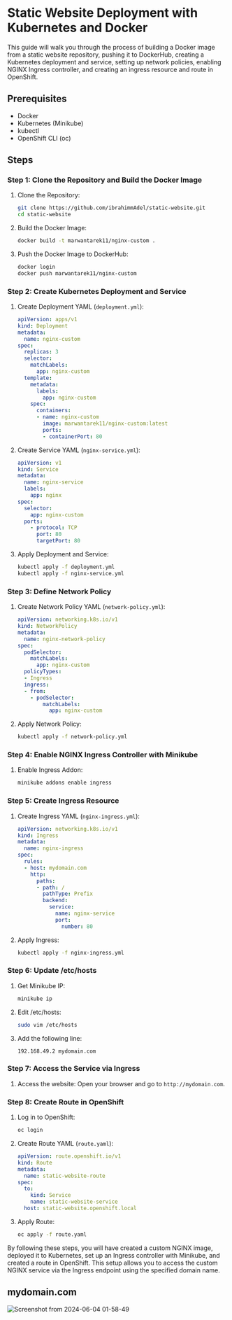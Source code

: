 # Static Website Deployment with Kubernetes and Docker

This guide will walk you through the process of building a Docker image from a static website repository, pushing it to DockerHub, creating a Kubernetes deployment and service, setting up network policies, enabling NGINX Ingress controller, and creating an ingress resource and route in OpenShift.

## Prerequisites

- Docker
- Kubernetes (Minikube)
- kubectl
- OpenShift CLI (oc)

## Steps

### Step 1: Clone the Repository and Build the Docker Image

1. Clone the Repository:
    ```sh
    git clone https://github.com/ibrahimmAdel/static-website.git
    cd static-website
    ```

2. Build the Docker Image:
    ```sh
    docker build -t marwantarek11/nginx-custom .
    ```

3. Push the Docker Image to DockerHub:
    ```sh
    docker login
    docker push marwantarek11/nginx-custom
    ```

### Step 2: Create Kubernetes Deployment and Service

1. Create Deployment YAML (`deployment.yml`):
    ```yaml
    apiVersion: apps/v1
    kind: Deployment
    metadata:
      name: nginx-custom
    spec:
      replicas: 3
      selector:
        matchLabels:
          app: nginx-custom
      template:
        metadata:
          labels:
            app: nginx-custom
        spec:
          containers:
          - name: nginx-custom
            image: marwantarek11/nginx-custom:latest
            ports:
            - containerPort: 80
    ```

2. Create Service YAML (`nginx-service.yml`):
    ```yaml
    apiVersion: v1
    kind: Service
    metadata:
      name: nginx-service
      labels:
        app: nginx
    spec:
      selector:
        app: nginx-custom
      ports:
        - protocol: TCP
          port: 80
          targetPort: 80

    ```

3. Apply Deployment and Service:
    ```sh
    kubectl apply -f deployment.yml
    kubectl apply -f nginx-service.yml
    ```

### Step 3: Define Network Policy

1. Create Network Policy YAML (`network-policy.yml`):
    ```yaml
    apiVersion: networking.k8s.io/v1
    kind: NetworkPolicy
    metadata:
      name: nginx-network-policy
    spec:
      podSelector:
        matchLabels:
          app: nginx-custom
      policyTypes:
      - Ingress
      ingress:
      - from:
        - podSelector:
            matchLabels:
              app: nginx-custom

    ```

2. Apply Network Policy:
    ```sh
    kubectl apply -f network-policy.yml
    ```

### Step 4: Enable NGINX Ingress Controller with Minikube

1. Enable Ingress Addon:
    ```sh
    minikube addons enable ingress
    ```

### Step 5: Create Ingress Resource

1. Create Ingress YAML (`nginx-ingress.yml`):
    ```yaml
    apiVersion: networking.k8s.io/v1
    kind: Ingress
    metadata:
      name: nginx-ingress
    spec:
      rules:
      - host: mydomain.com
        http:
          paths:
          - path: /
            pathType: Prefix
            backend:
              service:
                name: nginx-service
                port:
                  number: 80

    ```

2. Apply Ingress:
    ```sh
    kubectl apply -f nginx-ingress.yml
    ```

### Step 6: Update /etc/hosts

1. Get Minikube IP:
    ```sh
    minikube ip
    ```

2. Edit /etc/hosts:
    ```sh
    sudo vim /etc/hosts
    ```

3. Add the following line:
    ```
    192.168.49.2 mydomain.com
    ```

### Step 7: Access the Service via Ingress

1. Access the website:
    Open your browser and go to `http://mydomain.com`.

### Step 8: Create Route in OpenShift

1. Log in to OpenShift:
    ```sh
    oc login
    ```

2. Create Route YAML (`route.yaml`):
    ```yaml
    apiVersion: route.openshift.io/v1
    kind: Route
    metadata:
      name: static-website-route
    spec:
      to:
        kind: Service
        name: static-website-service
      host: static-website.openshift.local
    ```

3. Apply Route:
    ```sh
    oc apply -f route.yaml
    ```

By following these steps, you will have created a custom NGINX image, deployed it to Kubernetes, set up an Ingress controller with Minikube, and created a route in OpenShift. This setup allows you to access the custom NGINX service via the Ingress endpoint using the specified domain name.

## mydomain.com
![Screenshot from 2024-06-04 01-58-49](https://github.com/marwantarek11/Ivolve-OJT/assets/167176241/47fd4206-6340-493b-822b-ab61c1fe45ab)

